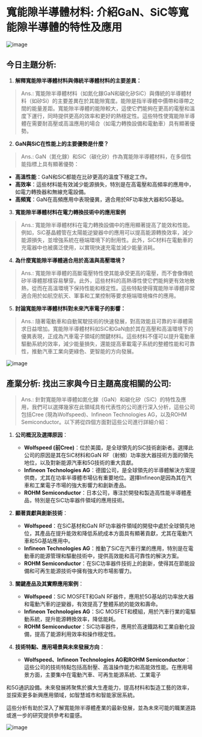 # 寬能隙半導體材料: 介紹GaN、SiC等寬能隙半導體的特性及應用

![image](https://github.com/Grace-TA/ITEE2024/assets/89304181/9a767e07-8370-4fe4-9b1d-cdb5ae99800e)

## 今日主題分析: 

1. **解釋寬能隙半導體材料與傳統半導體材料的主要差異：**

> Ans.: 寬能隙半導體材料（如氮化鎵GaN和碳化矽SiC）與傳統的半導體材料（如矽Si）的主要差異在於其能隙寬度。能隙是指半導體中價帶和導帶之間的能量差距。寬能隙半導體的能隙較大，這使它們能夠在更高的電壓和溫度下運行，同時提供更高的效率和更好的熱穩定性。這些特性使寬能隙半導體在需要耐高壓或高溫應用的場合（如電力轉換設備和電動車）具有顯著優勢。

2. **GaN與SiC在性能上的主要優勢是什麼？**

> Ans.: GaN（氮化鎵）和SiC（碳化矽）作為寬能隙半導體材料，在多個性能指標上具有顯著優勢：
   - **高溫性能**：GaN和SiC都能在比矽更高的溫度下穩定工作。
   - **高效率**：這些材料能有效減少能源損失，特別是在高電壓和高頻率的應用中，如電力轉換器和無線充電設備。
   - **高頻寬**：GaN在高頻應用中表現優異，適合用於RF功率放大器和5G基站。

3. **寬能隙半導體材料在電力轉換技術中的應用案例**

> Ans.: 寬能隙半導體材料在電力轉換設備中的應用顯著提高了能效和性能。例如，SiC基晶體管在太陽能逆變器中的應用可以提高能源轉換效率，減少能源損失，並增強系統在極端環境下的耐用性。此外，SiC材料在電動車的充電器中也被廣泛使用，以實現快速充電並減少能量消耗。

4. **為什麼寬能隙半導體適合用於高溫與高壓環境？**

> Ans.: 寬能隙半導體的高斷電壓特性使其能承受更高的電壓，而不會像傳統矽半導體那樣容易擊穿。此外，這些材料的高熱導性使它們能夠更有效地散熱，從而在高溫環境下保持性能和穩定性。這些特點使得寬能隙半導體非常適合用於如航空航天、軍事和工業控制等要求極端環境條件的應用。

5. **討論寬能隙半導體材料對未來汽車電子的影響：**

> Ans.: 隨著電動車和自動駕駛技術的快速發展，對高效能且可靠的半導體需求日益增加。寬能隙半導體材料如SiC和GaN由於其在高壓和高溫環境下的優異表現，正成為汽車電子領域的關鍵材料。這些材料不僅可以提升電動車驅動系統的效率，減少能量損失，還能提高車載電子系統的整體性能和可靠性，推動汽車工業向更綠色、更智能的方向發展。



![image](https://github.com/Grace-TA/ITEE2024/assets/89304181/966e6a1c-9321-4612-9344-1ae191afa9a4)


## 產業分析: 找出三家與今日主題高度相關的公司:

> Ans.: 針對寬能隙半導體如氮化鎵（GaN）和碳化矽（SiC）的特性及應用，我們可以選擇幾家在此領域具有代表性的公司進行深入分析，這些公司包括Cree (現為Wolfspeed)、Infineon Technologies AG，以及ROHM Semiconductor。以下將從四個方面對這些公司進行詳細介紹：

1. **公司概況及選擇原因**：
   - **Wolfspeed (前Cree)**：位於美國，是全球領先的SiC技術創新者。選擇此公司的原因是其在SiC材料和GaN RF（射頻）功率放大器技術方面的領先地位，以及對新能源汽車和5G技術的重大貢獻。
   - **Infineon Technologies AG**：德國公司，是全球領先的半導體解決方案提供商，尤其在功率半導體市場佔有重要地位。選擇Infineon是因為其在汽車和工業電子市場的強大影響力和創新產品。
   - **ROHM Semiconductor**：日本公司，專注於開發和製造高性能半導體產品，特別是在SiC功率器件領域的應用技術。

2. **顯著貢獻與創新技術**：
   - **Wolfspeed**：在SiC基材和GaN RF功率器件領域的開發中處於全球領先地位，其產品在提升能效和降低系統成本方面具有顯著貢獻，尤其在電動汽車和5G基站應用中。
   - **Infineon Technologies AG**：推動了SiC在汽車行業的應用，特別是在電動車的能源管理和驅動技術中，提供高效能和高可靠性的解決方案。
   - **ROHM Semiconductor**：在SiC功率器件技術上的創新，使得其在節能設備和可再生能源技術中擁有強大的市場影響力。

3. **關鍵產品及其實際應用案例**：
   - **Wolfspeed**：SiC MOSFET和GaN RF器件，應用於5G基站的功率放大器和電動汽車的逆變器，有效提高了整體系統的能效和壽命。
   - **Infineon Technologies AG**：SiC MOSFET和模組，用於汽車行業的電驅動系統，提升能源轉換效率，降低能耗。
   - **ROHM Semiconductor**：SiC功率器件，應用於高速鐵路和工業自動化設備，提高了能源利用效率和操作穩定性。

4. **技術特點、應用場景與未來發展方向**：
   - **Wolfspeed、Infineon Technologies AG和ROHM Semiconductor**：這些公司的技術特點包括高耐壓、高溫操作能力和高能效性能。在應用場景方面，主要集中在電動汽車、可再生能源系統、工業電子

和5G通訊設備。未來發展將聚焦於擴大生產能力，提高材料和製造工藝的效率，並探索更多新興應用領域，如智慧城市和智能家居系統。

這些分析有助於深入了解寬能隙半導體產業的最新發展，並為未來可能的職業道路或進一步的研究提供參考和靈感。

![image](https://github.com/Grace-TA/ITEE2024/assets/89304181/178f5b6d-1179-4654-9268-76b3cd241e1e)
